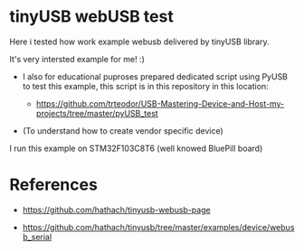 # tinyUSB webUSB test

Here i tested how work example webusb delivered by tinyUSB library.

It's very intersted example for me! :) 

* I also for educational puproses prepared dedicated script using PyUSB to test this example, this script is in this repository 
in this location:

	* https://github.com/trteodor/USB-Mastering-Device-and-Host-my-projects/tree/master/pyUSB_test
* (To understand how to create vendor specific device)

I run this example on STM32F103C8T6 (well knowed BluePill board)

# References

* https://github.com/hathach/tinyusb-webusb-page

* https://github.com/hathach/tinyusb/tree/master/examples/device/webusb_serial